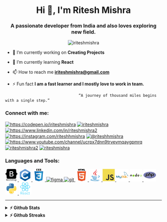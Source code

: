 <h1 align="center">Hi 👋, I'm Ritesh Mishra</h1>
<h3 align="center">A passionate developer from India and also loves exploring new field.</h3>

<p align="center"> <img src="https://komarev.com/ghpvc/?username=iriteshmishra&label=Profile%20views&color=0e75b6&style=flat" alt="iriteshmishra" /> </p>

- 🔭 I’m currently working on **Creating Projects**

- 🌱 I’m currently learning **React**

- 📫 How to reach me **iriteshmishra@gmail.com**

- ⚡ Fun fact **I am a fast learner and I mostly love to work in team.**
```
                                 “A journey of thousand miles begins with a single step.”
```

<h3 align="left">Connect with me:</h3>
<p align="left">
<a href="https://codepen.io/https://codepen.io/iriteshmishra" target="blank"><img align="center" src="https://raw.githubusercontent.com/rahuldkjain/github-profile-readme-generator/master/src/images/icons/Social/codepen.svg" alt="https://codepen.io/iriteshmishra" height="30" width="40" /></a>
<a href="https://twitter.com/iriteshmishraa" target="blank"><img align="center" src="https://raw.githubusercontent.com/rahuldkjain/github-profile-readme-generator/master/src/images/icons/Social/twitter.svg" alt="iriteshmishra" height="30" width="40" /></a>
<a href="https://linkedin.com/in/https://www.linkedin.com/in/riteshmishra2" target="blank"><img align="center" src="https://raw.githubusercontent.com/rahuldkjain/github-profile-readme-generator/master/src/images/icons/Social/linked-in-alt.svg" alt="https://www.linkedin.com/in/riteshmishra2" height="30" width="40" /></a>
<a href="https://instagram.com/https://instagram.com/riteshhmishra" target="blank"><img align="center" src="https://raw.githubusercontent.com/rahuldkjain/github-profile-readme-generator/master/src/images/icons/Social/instagram.svg" alt="https://instagram.com/riteshhmishra" height="30" width="40" /></a>
<a href="https://medium.com/@riteshhmishra" target="blank"><img align="center" src="https://raw.githubusercontent.com/rahuldkjain/github-profile-readme-generator/master/src/images/icons/Social/medium.svg" alt="@riteshhmishra" height="30" width="40" /></a>
<a href="https://www.youtube.com/c/https://www.youtube.com/channel/ucrpx7dnn9trvevmqaygpmrq" target="blank"><img align="center" src="https://raw.githubusercontent.com/rahuldkjain/github-profile-readme-generator/master/src/images/icons/Social/youtube.svg" alt="https://www.youtube.com/channel/ucrpx7dnn9trvevmqaygpmrq" height="30" width="40" /></a>
<a href="https://www.codechef.com/users/riteshmishra2" target="blank"><img align="center" src="https://cdn.jsdelivr.net/npm/simple-icons@3.1.0/icons/codechef.svg" alt="riteshmishra2" height="30" width="40" /></a>
<a href="https://www.leetcode.com/riteshmishra" target="blank"><img align="center" src="https://raw.githubusercontent.com/rahuldkjain/github-profile-readme-generator/master/src/images/icons/Social/leet-code.svg" alt="riteshmishra" height="30" width="40" /></a>
</p>

<h3 align="left">Languages and Tools:</h3>
<p align="left"> <a href="https://getbootstrap.com" target="_blank" rel="noreferrer"> <img src="https://raw.githubusercontent.com/devicons/devicon/master/icons/bootstrap/bootstrap-plain-wordmark.svg" alt="bootstrap" width="40" height="40"/> </a> <a href="https://www.cprogramming.com/" target="_blank" rel="noreferrer"> <img src="https://raw.githubusercontent.com/devicons/devicon/master/icons/c/c-original.svg" alt="c" width="40" height="40"/> </a> <a href="https://www.w3schools.com/css/" target="_blank" rel="noreferrer"> <img src="https://raw.githubusercontent.com/devicons/devicon/master/icons/css3/css3-original-wordmark.svg" alt="css3" width="40" height="40"/> </a> <a href="https://www.figma.com/" target="_blank" rel="noreferrer"> <img src="https://www.vectorlogo.zone/logos/figma/figma-icon.svg" alt="figma" width="40" height="40"/> </a> <a href="https://git-scm.com/" target="_blank" rel="noreferrer"> <img src="https://www.vectorlogo.zone/logos/git-scm/git-scm-icon.svg" alt="git" width="40" height="40"/> </a> <a href="https://www.w3.org/html/" target="_blank" rel="noreferrer"> <img src="https://raw.githubusercontent.com/devicons/devicon/master/icons/html5/html5-original-wordmark.svg" alt="html5" width="40" height="40"/> </a> <a href="https://www.java.com" target="_blank" rel="noreferrer"> <img src="https://raw.githubusercontent.com/devicons/devicon/master/icons/java/java-original.svg" alt="java" width="40" height="40"/> </a> <a href="https://developer.mozilla.org/en-US/docs/Web/JavaScript" target="_blank" rel="noreferrer"> <img src="https://raw.githubusercontent.com/devicons/devicon/master/icons/javascript/javascript-original.svg" alt="javascript" width="40" height="40"/> </a> <a href="https://www.mysql.com/" target="_blank" rel="noreferrer"> <img src="https://raw.githubusercontent.com/devicons/devicon/master/icons/mysql/mysql-original-wordmark.svg" alt="mysql" width="40" height="40"/> </a> <a href="https://nodejs.org" target="_blank" rel="noreferrer"> <img src="https://raw.githubusercontent.com/devicons/devicon/master/icons/nodejs/nodejs-original-wordmark.svg" alt="nodejs" width="40" height="40"/> </a> <a href="https://www.php.net" target="_blank" rel="noreferrer"> <img src="https://raw.githubusercontent.com/devicons/devicon/master/icons/php/php-original.svg" alt="php" width="40" height="40"/> </a> <a href="https://www.python.org" target="_blank" rel="noreferrer"> <img src="https://raw.githubusercontent.com/devicons/devicon/master/icons/python/python-original.svg" alt="python" width="40" height="40"/> </a> <a href="https://reactjs.org/" target="_blank" rel="noreferrer"> <img src="https://raw.githubusercontent.com/devicons/devicon/master/icons/react/react-original-wordmark.svg" alt="react" width="40" height="40"/> </a> </p>
<hr>
<details>	
  <summary><b>⚡ Github Stats</b></summary>

<img height="180em" src="https://github-readme-stats.vercel.app/api?username=iriteshmishra&show_icons=true&locale=en" />
<img height="180em" src="https://github-readme-stats.vercel.app/api/top-langs?username=iriteshmishra&show_icons=true&locale=en&layout=compact"/>
</details>

<details>	
  <summary><b>⚡ Github Streaks</b></summary>

<img height="180em" src="https://github-readme-streak-stats.herokuapp.com/?user=iriteshmishra&" alt="iriteshmishra" />
</details>
